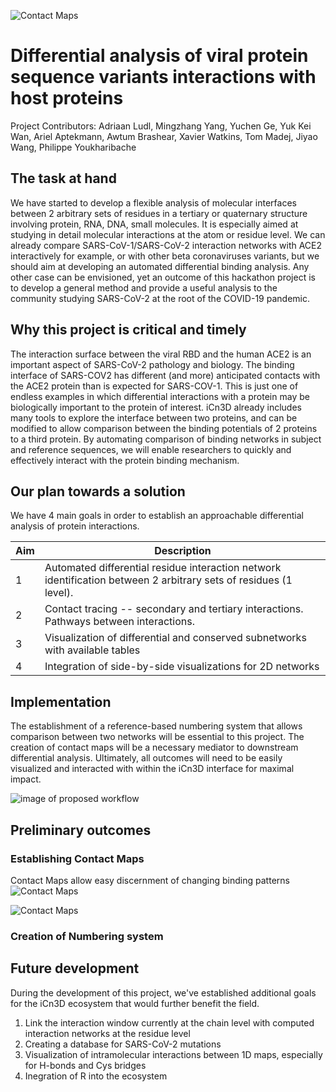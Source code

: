 ![Contact Maps](https://github.com/hackathonismb/Differential-analysis-of-viral-protein-sequence-variants-interactions-with-host-proteins/blob/develop/figures/hack_deltamol3d_logo_1B.png)

# Differential analysis of viral protein sequence variants interactions with host proteins 

Project Contributors: Adriaan Ludl, Mingzhang Yang, Yuchen Ge, Yuk Kei Wan, Ariel Aptekmann, Awtum Brashear, Xavier Watkins, Tom Madej, Jiyao Wang, Philippe Youkharibache

## The task at hand

We have started to develop a flexible analysis of molecular interfaces between 2 arbitrary sets of residues in a tertiary or quaternary structure involving protein, RNA, DNA, small molecules.  It is especially aimed at studying in detail molecular interactions at the atom or residue level.  We can already compare SARS-CoV-1/SARS-CoV-2 interaction networks with ACE2 interactively  for example, or with other beta coronaviruses variants, but we should aim at developing an automated differential binding analysis.   Any other case can be envisioned, yet an outcome of this hackathon project is to develop a general method and provide a useful analysis to the community studying SARS-CoV-2 at the root of the COVID-19 pandemic.


## Why this project is critical and timely

The interaction surface between the viral RBD and the human ACE2 is an important aspect of SARS-CoV-2 pathology and biology. The binding interface of SARS-COV2 has different (and more) anticipated contacts with the ACE2 protein than is expected for SARS-COV-1. This is just one of endless examples in which differential interactions with a protein may be biologically important to the protein of interest. iCn3D already includes many tools to explore the interface between two proteins, and can be modified to allow comparison between the binding potentials of 2 proteins to a third protein. By automating comparison of binding networks in subject and reference sequences, we will enable researchers to quickly and effectively interact with the protein binding mechanism. 

## Our plan towards a solution

We have 4 main goals in order to establish an approachable differential analysis of protein interactions. 

| Aim  | Description |
| ------------- | ------------- |
| 1  | Automated differential residue interaction network identification between 2 arbitrary sets of residues (1 level).   |
| 2  | Contact tracing -- secondary and tertiary interactions. Pathways between interactions.  |
| 3  | Visualization of differential and conserved subnetworks with available tables  |
| 4  | Integration of side-by-side visualizations for 2D networks |

## Implementation

The establishment of a reference-based numbering system that allows comparison between two networks will be essential to this project. 
The creation of contact maps will be a necessary mediator to downstream differential analysis. 
Ultimately, all outcomes will need to be easily visualized and interacted with within the iCn3D interface for maximal impact. 

![image of proposed workflow](https://github.com/hackathonismb/Differential-analysis-of-viral-protein-sequence-variants-interactions-with-host-proteins/blob/develop/slides/Team%202A.png)


## Preliminary outcomes

### Establishing Contact Maps

Contact Maps allow easy discernment of changing binding patterns
![Contact Maps](https://github.com/hackathonismb/Differential-analysis-of-viral-protein-sequence-variants-interactions-with-host-proteins/blob/develop/figures/Contact1.png)

![Contact Maps](https://github.com/hackathonismb/Differential-analysis-of-viral-protein-sequence-variants-interactions-with-host-proteins/blob/develop/figures/Contact2.png) 

### Creation of Numbering system


## Future development

During the development of this project, we've established additional goals for the iCn3D ecosystem that would further benefit the field. 
1. Link the interaction window currently at the chain level with computed interaction networks at the residue level
2. Creating a database for SARS-CoV-2 mutations
3. Visualization of intramolecular interactions between 1D maps, especially for H-bonds and Cys bridges
4. Inegration of R into the ecosystem 

